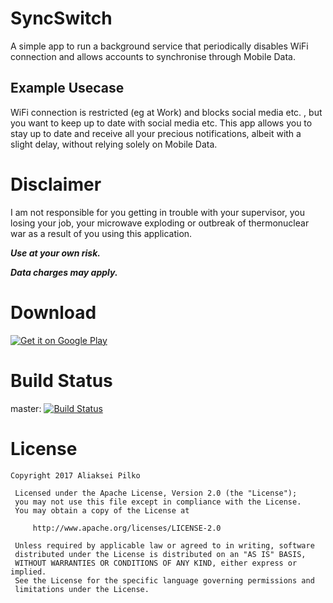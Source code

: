 # SyncSwitch
A simple app to run a background service that periodically disables WiFi connection and allows accounts to synchronise through Mobile Data. 

## Example Usecase
WiFi connection is restricted (eg at Work) and blocks social media etc. , but you want to keep up to date with social media etc. This app allows you to stay up to date and receive all your precious notifications, albeit with a slight delay, without relying solely on Mobile Data.

# Disclaimer
I am not responsible for you getting in trouble with your supervisor, you losing your job, your microwave exploding or outbreak of thermonuclear war as a result of you using this application. 

***Use at your own risk.***

***Data charges may apply.***

# Download
<a href="https://play.google.com/store/apps/details?id=com.aliakseipilko.syncswitch">
<img alt="Get it on Google Play"
src="https://developer.android.com/images/brand/en_generic_rgb_wo_45.png" />
</a>

# Build Status
master: [![Build Status](https://travis-ci.org/aliaksei135/SyncSwitch.svg?branch=master)](https://travis-ci.org/aliaksei135/SyncSwitch)

# License

    Copyright 2017 Aliaksei Pilko

     Licensed under the Apache License, Version 2.0 (the "License");
     you may not use this file except in compliance with the License.
     You may obtain a copy of the License at

         http://www.apache.org/licenses/LICENSE-2.0

     Unless required by applicable law or agreed to in writing, software
     distributed under the License is distributed on an "AS IS" BASIS,
     WITHOUT WARRANTIES OR CONDITIONS OF ANY KIND, either express or implied.
     See the License for the specific language governing permissions and
     limitations under the License.
